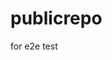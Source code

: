 # publicrepo
for e2e test








































































































































































































































































































































































































































































































































































































































































































































































































































































































































































































































































































































































































































































































































































































































































































































































































































































































































































































































































































































































































































































































































































































































































































































































































































































































































































































































